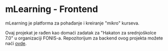 # mLearning - Frontend
mLearning je platforma za pohađanje i kreiranje "mikro" kurseva.

Ovaj projekat je rađen kao domaći zadatak za "Hakaton za srednjoškolce 7.0" u organizaciji FONIS-a.
Repozitorijum za backend ovog projekta možete naći [ovde](https://github.com/bojanradjenovic/hzs-domaci-backend).